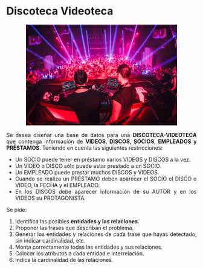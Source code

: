 <div align="justify">

# Discoteca Videoteca

<div align="center">
<img src="img/discoteca.png" width="400px"/>
</div>

Se desea diseñar una base de datos para una __DISCOTECA-VIDEOTECA__ que contenga información de __VIDEOS, DISCOS, SOCIOS, EMPLEADOS y PRÉSTAMOS__. Teniendo en cuenta las siguientes restricciones:
- Un SOCIO puede tener en préstamo varios VIDEOS y DISCOS a la vez.
- Un VIDEO o DISCO sólo puede estar prestado a un SOCIO.
- Un EMPLEADO puede prestar muchos DISCOS y VIDEOS.
- Cuando se realiza un PRÉSTAMO deben aparecer el SOCIO el DISCO o VIDEO, la FECHA y el EMPLEADO.
- En los DISCOS debe aparecer información de su AUTOR y en los VIDEOS su
PROTAGONISTA.

Se pide:
  1. Identifica las posibles __entidades y las relaciones__.
  2. Proponer las frases que describan el problema.
  3. Generar los entidades y relaciones de cada frase que hayas detectado, sin indicar cardinalidad, etc.
  4. Monta correctamente todas las entidades y sus relaciones.
  5. Colocar los atributos a cada entidad e interrelación.
  6. Indica la cardinalidad de las relaciones.
<!--
<details>
      <summary>PASO 1 - PULSA PARA VER RESULTADO</summary>   
  </br>
  
  <img src="img/.drawio.png">
  
  </br>
-->
</details>

</div>